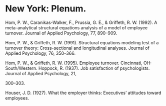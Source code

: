 # New York: Plenum.

Hom, P. W., Caranikas-Walker, F., Prussia, G. E., & Griffeth, R. W. (1992). A meta-analytical structural equations analysis of a model of employee turnover. Journal of Applied Psychology, 77, 890–909.

Hom, P. W., & Griffeth, R. W. (1991). Structural equations modeling test of a turnover theory: Cross-sectional and longitudinal analyses. Journal of Applied Psychology, 76, 350–366.

Hom, P. W., & Griffeth, R. W. (1995). Employee turnover. Cincinnati, OH: South/Western. Hoppock, R. (1937). Job satisfaction of psychologists. Journal of Applied Psychology, 21,

300–303.

Houser, J. D. (1927). What the employer thinks: Executives’ attitudes toward employees.